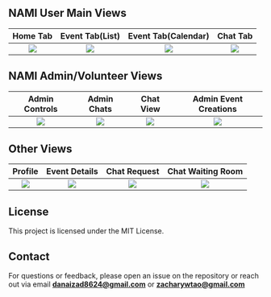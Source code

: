 
## NAMI User Main Views
| Home Tab | Event Tab(List) | Event Tab(Calendar)| Chat Tab
|:-------------------:|:-------------------:|:-------------------:|:-------------------:|
| ![](https://github.com/user-attachments/assets/eb07af45-a024-409c-af2a-0f1581153173) | ![](https://github.com/user-attachments/assets/b9b1c0d3-2e50-437b-aea6-c162053fed0d) | ![](https://github.com/user-attachments/assets/861556c5-8929-4a0e-8989-40c4826435e5) | ![](https://github.com/user-attachments/assets/2ce4e06b-4099-45a2-abba-7a72c38e00b9) |

## NAMI Admin/Volunteer Views
| Admin Controls | Admin Chats | Chat View| Admin Event Creations
|:-------------------:|:-------------------:|:-------------------:|:-------------------:|
| ![](https://github.com/user-attachments/assets/c5149796-2d43-4636-833b-bbe65831b0e9) | ![](https://github.com/user-attachments/assets/856fb97f-c0e6-467f-8a03-86565848976f) | ![](https://github.com/user-attachments/assets/d626b776-b19b-478f-bb70-41656eff7a44) | ![](https://github.com/user-attachments/assets/72bc26ab-d8ad-435e-aeb6-5b2843ab1728) | 

## Other Views
| Profile | Event Details | Chat Request| Chat Waiting Room
|:-------------------:|:-------------------:|:-------------------:|:-------------------:|
| ![](https://github.com/user-attachments/assets/f3e1bb39-99ac-4cd9-98d7-8e35c7519fd2) | ![](https://github.com/user-attachments/assets/d7fd66a9-2bfc-48d9-8686-4c6982df0955) | ![](https://github.com/user-attachments/assets/3d02429f-f3c7-49f4-830a-a2886ed80473) | ![](https://github.com/user-attachments/assets/f5acc825-8343-4fe4-964d-1df1650ed37c) | 

## License
This project is licensed under the MIT License.

## Contact
For questions or feedback, please open an issue on the repository or reach out via email **danaizad8624@gmail.com** or **zacharywtao@gmail.com**
